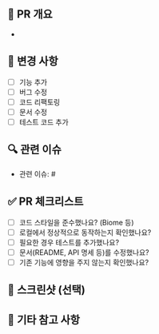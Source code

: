## 🚀 PR 개요
<!-- PR의 목적과 주요 변경 사항을 간략하게 설명해주세요. -->
- 

## 📌 변경 사항
<!-- 변경된 내용에 대해 설명해주세요. 필요한 경우 체크리스트를 활용할 수 있습니다. -->
- [ ] 기능 추가
- [ ] 버그 수정
- [ ] 코드 리팩토링
- [ ] 문서 수정
- [ ] 테스트 코드 추가

## 🔍 관련 이슈
<!-- 관련된 이슈가 있다면 #이슈번호 형태로 입력해주세요. 없으면 생략 가능 -->
- 관련 이슈: #

## ✅ PR 체크리스트
<!-- PR 작성 시 아래 체크리스트를 확인하고 체크해주세요. -->
- [ ] 코드 스타일을 준수했나요? (Biome 등)
- [ ] 로컬에서 정상적으로 동작하는지 확인했나요?
- [ ] 필요한 경우 테스트를 추가했나요?
- [ ] 문서(README, API 명세 등)를 수정했나요?
- [ ] 기존 기능에 영향을 주지 않는지 확인했나요?

## 📸 스크린샷 (선택)
<!-- UI 변경이 포함된 경우 스크린샷을 첨부해주세요. -->

## 📝 기타 참고 사항
<!-- 추가적으로 리뷰어가 확인해야 할 사항이나 논의할 내용이 있다면 작성해주세요. -->
